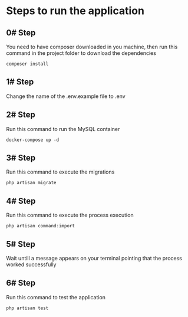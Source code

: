 
# Steps to run the application

## 0# Step
You need to have composer downloaded in you machine, then run this command in the project folder to download the dependencies
```
composer install
```

## 1# Step
Change the name of the .env.example file to .env

## 2# Step
Run this command to run the MySQL container
```
docker-compose up -d
```

## 3# Step
Run this command to execute the migrations
```
php artisan migrate
```

## 4# Step
Run this command to execute the process execution
```
php artisan command:import
```

## 5# Step
Wait untill a message appears on your terminal pointing that the process worked successfully

## 6# Step
Run this command to test the application
```
php artisan test
```
